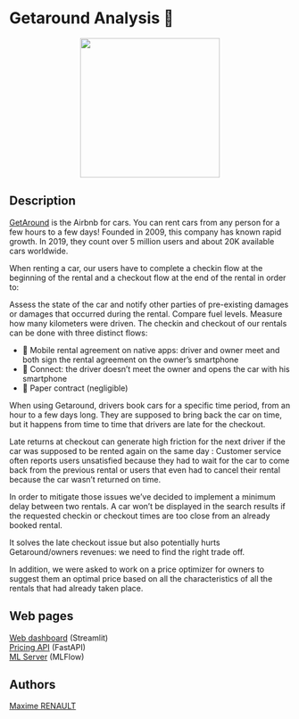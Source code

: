 # Getaround Analysis 🚗

<center><img src='https://lever-client-logos.s3.amazonaws.com/2bd4cdf9-37f2-497f-9096-c2793296a75f-1568844229943.png' height='250'></center>

## Description

[GetAround](https://fr.getaround.com/) is the Airbnb for cars. You can rent cars from any person for a few hours to a few days! Founded in 2009, this company has known rapid growth. In 2019, they count over 5 million users and about 20K available cars worldwide.

When renting a car, our users have to complete a checkin flow at the beginning of the rental and a checkout flow at the end of the rental in order to:

Assess the state of the car and notify other parties of pre-existing damages or damages that occurred during the rental.
Compare fuel levels.
Measure how many kilometers were driven.
The checkin and checkout of our rentals can be done with three distinct flows:

- 📱 Mobile rental agreement on native apps: driver and owner meet and both sign the rental agreement on the owner’s smartphone
- 🛜 Connect: the driver doesn’t meet the owner and opens the car with his smartphone
- 📝 Paper contract (negligible)

When using Getaround, drivers book cars for a specific time period, from an hour to a few days long. They are supposed to bring back the car on time, but it happens from time to time that drivers are late for the checkout.

Late returns at checkout can generate high friction for the next driver if the car was supposed to be rented again on the same day : Customer service often reports users unsatisfied because they had to wait for the car to come back from the previous rental or users that even had to cancel their rental because the car wasn’t returned on time.

In order to mitigate those issues we’ve decided to implement a minimum delay between two rentals. A car won’t be displayed in the search results if the requested checkin or checkout times are too close from an already booked rental.

It solves the late checkout issue but also potentially hurts Getaround/owners revenues: we need to find the right trade off.

In addition, we were asked to work on a price optimizer for owners to suggest them an optimal price based on all the characteristics of all the rentals that had already taken place.

## Web pages

[Web dashboard](https://qxzjy-get-around-streamlit.hf.space/) (Streamlit)\
[Pricing API](https://qxzjy-get-around-fastapi.hf.space/docs) (FastAPI) \
[ML Server](https://qxzjy-get-around-mlflow.hf.space/#/experiments/1) (MLFlow)

## Authors

[Maxime RENAULT](https://github.com/qxzjy)